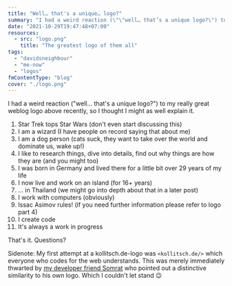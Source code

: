 ```yaml
---
title: "Well… that's a unique… logo?"
summary: "I had a weird reaction (\"\"well… that’s a unique logo?\") to my really great weblog logo above recently, so I thought I might as well explain it."
date: "2021-10-29T19:47:48+07:00"
resources:
  - src: "logo.png"
    title: "The greatest logo of them all"
tags:
  - "davidsneighbour"
  - "me-now"
  - "logos"
fmContentType: "blog"
cover: "./logo.png"
---
```


I had a weird reaction ("well… that's a unique logo?") to my really great weblog logo above recently, so I thought I might as well explain it.

1.  Star Trek tops Star Wars (don't even start discussing this)
2.  I am a wizard (I have people on record saying that about me)
3.  I am a dog person (cats suck, they want to take over the world and dominate us, wake up!)
4.  I like to research things, dive into details, find out why things are how they are (and you might too)
5.  I was born in Germany and lived there for a little bit over 29 years of my life
6.  I now live and work on an island (for 16+ years)
7.  … in Thailand (we might go into depth about that in a later post)
8.  I work with computers (obviously)
9.  Issac Asimov rules! (if you need further information please refer to logo part 4)
10. I create code
11. It's always a work in progress

That's it. Questions?

Sidenote: My first attempt at a kollitsch.de-logo was `<kollitsch.de/>` which everyone who codes for the web understands. This was merely immediately thwarted by [my developer friend Somrat](https://somrat.netlify.app/) who pointed out a distinctive similarity to his own logo. Which I couldn't let stand :wink:
